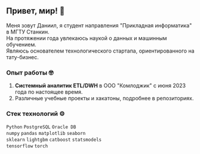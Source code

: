 ## Привет, мир! 👋
Меня зовут Даниил, я студент направления "Прикладная информатика" в МГТУ Станкин.  
На протяжении года увлекаюсь наукой о данных и машинным обучением.  
Являюсь основателем технологического стартапа, ориентированного на тату-бизнес.

### Опыт работы 🤓
1. **Системный аналитик ETL/DWH** в ООО "Комлоджик" с июня 2023 года по настоящее время.
3. Различные учебные проекты и хакатоны, подробнее в репозиториях.

### Стек технологий ⚙️
`Python` `PostgreSQL` `Oracle DB`  
`numpy` `pandas` `matplotlib` `seaborn`  
`sklearn` `lightgbm` `catboost` `statsmodels`  
`tensorflow` `torch`
